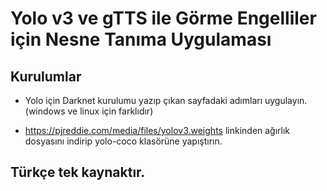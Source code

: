 # Yolo v3 ve gTTS ile Görme Engelliler için Nesne Tanıma Uygulaması

## Kurulumlar
- Yolo için Darknet kurulumu yazıp çıkan sayfadaki adımları uygulayın. (windows ve linux için farklıdır)

- https://pjreddie.com/media/files/yolov3.weights linkinden ağırlık dosyasını indirip yolo-coco klasörüne yapıştırın.

## Türkçe tek kaynaktır.
